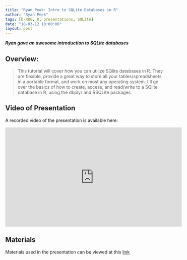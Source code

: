 ```yaml
---
title: "Ryan Peek: Intro to SQLite Databases in R"
author: "Ryan Peek"
tags: [D-RUG, R, presentations, SQLite]
date: "18-03-12 10:00:00"
layout: post
---
```


**_Ryan gave an awesome introduction to SQLite databases_**

## Overview:

>This tutorial will cover how you can utilize SQlite databases in R. They are flexible, provide a great way to store all your tables/spreadsheets in a portable format, and work on most any operating system. I'll go over the basics of how to create, access, and read/write to a SQlite database in R, using the dbplyr and RSQLite packages.

## Video of Presentation

A recorded video of the presentation is available here: 

<iframe width="560" height="315" src="https://www.youtube.com/embed/I6-bR0WPZv8" frameborder="0" allow="autoplay; encrypted-media" allowfullscreen></iframe>

## Materials

Materials used in the presentation can be viewed at this [link](https://github.com/ryanpeek/sqlite_d-rug_demo)